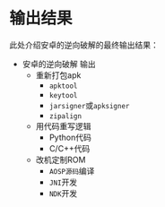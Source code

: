 # 输出结果

此处介绍安卓的逆向破解的最终输出结果：

* 安卓的逆向破解 输出
  * 重新打包apk
    * `apktool`
    * `keytool`
    * `jarsigner`或`apksigner`
    * `zipalign`
  * 用代码重写逻辑
    * Python代码
    * C/C++代码
  * 改机定制ROM
    * `AOSP源码`编译
    * `JNI`开发
    * `NDK`开发
